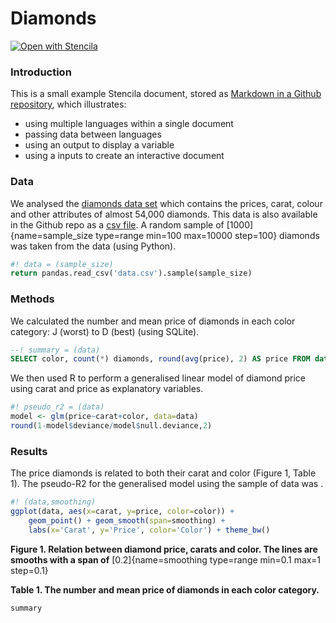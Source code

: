 # Diamonds

[![Open with Stencila](https://img.shields.io/badge/open%20with-Stencila-green.svg)](http://open.stenci.la/github://stencila/examples/diamonds)

### Introduction

This is a small example Stencila document, stored as [Markdown in a Github repository](https://github.com/stencila/examples/diamonds), which illustrates:

- using multiple languages within a single document
- passing data between languages
- using an output to display a variable
- using a inputs to create an interactive document

### Data

We analysed the [diamonds data set](http://ggplot2.tidyverse.org/reference/diamonds.html) which contains the prices, carat, colour and other attributes of almost 54,000 diamonds. This data is also available in the Github repo as a [csv file](https://github.com/stencila/examples/diamonds/data.csv). A random sample of [1000]{name=sample_size type=range min=100 max=10000 step=100} diamonds was taken from the data (using Python).

```py
#! data = (sample_size)
return pandas.read_csv('data.csv').sample(sample_size)
```

### Methods

We calculated the number and mean price of diamonds in each color category: J (worst) to D (best) (using SQLite).

```sql
--! summary = (data)
SELECT color, count(*) diamonds, round(avg(price), 2) AS price FROM data GROUP BY color
```

We then used R to perform a generalised linear model of diamond price using carat and price as explanatory variables.

```r
#! pseudo_r2 = (data)
model <- glm(price~carat+color, data=data)
round(1-model$deviance/model$null.deviance,2)
```

### Results

The price diamonds is related to both their carat and color (Figure 1, Table 1). The pseudo-R2 for the generalised model using the sample of data was <span data-cell="pseudo_r2"><span>.

```r
#! (data,smoothing)
ggplot(data, aes(x=carat, y=price, color=color)) + 
    geom_point() + geom_smooth(span=smoothing) + 
    labs(x='Carat', y='Price', color='Color') + theme_bw()
```
**Figure 1. Relation between diamond price, carats and color. The lines are smooths with a span of** [0.2]{name=smoothing type=range min=0.1 max=1 step=0.1}


**Table 1. The number and mean price of diamonds in each color category.**
```mini
summary
```
